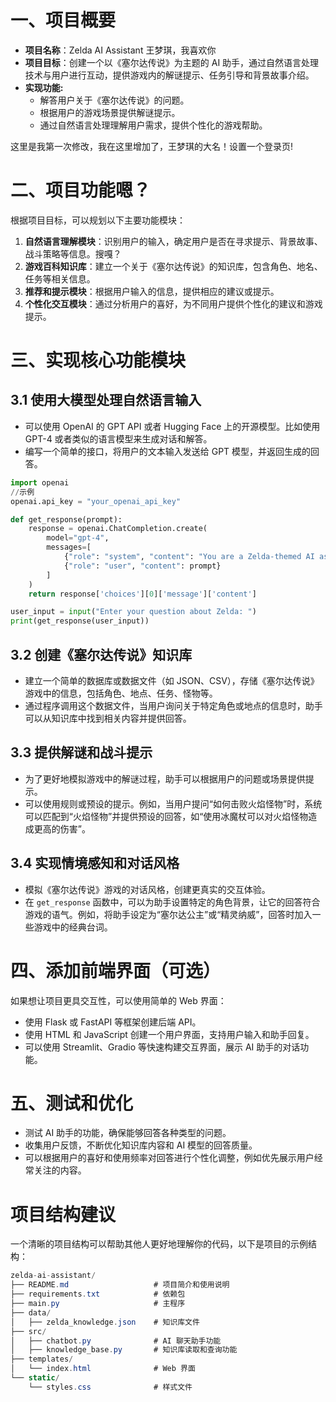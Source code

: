 # 一、项目概要

- **项目名称**：Zelda AI Assistant  王梦琪，我喜欢你
- **项目目标**：创建一个以《塞尔达传说》为主题的 AI 助手，通过自然语言处理技术与用户进行互动，提供游戏内的解谜提示、任务引导和背景故事介绍。
- **实现功能:**
  - 解答用户关于《塞尔达传说》的问题。
  - 根据用户的游戏场景提供解谜提示。
  - 通过自然语言处理理解用户需求，提供个性化的游戏帮助。

这里是我第一次修改，我在这里增加了，王梦琪的大名！设置一个登录页!

# 二、项目功能嗯？

根据项目目标，可以规划以下主要功能模块：

1. **自然语言理解模块**：识别用户的输入，确定用户是否在寻求提示、背景故事、战斗策略等信息。搜嘎？
2. **游戏百科知识库**：建立一个关于《塞尔达传说》的知识库，包含角色、地名、任务等相关信息。
3. **推荐和提示模块**：根据用户输入的信息，提供相应的建议或提示。
4. **个性化交互模块**：通过分析用户的喜好，为不同用户提供个性化的建议和游戏提示。

# 三、实现核心功能模块

## 3.1 使用大模型处理自然语言输入

- 可以使用 OpenAI 的 GPT API 或者 Hugging Face 上的开源模型。比如使用 GPT-4 或者类似的语言模型来生成对话和解答。
- 编写一个简单的接口，将用户的文本输入发送给 GPT 模型，并返回生成的回答。

```python
import openai
//示例
openai.api_key = "your_openai_api_key"

def get_response(prompt):
    response = openai.ChatCompletion.create(
        model="gpt-4",
        messages=[
            {"role": "system", "content": "You are a Zelda-themed AI assistant."},
            {"role": "user", "content": prompt}
        ]
    )
    return response['choices'][0]['message']['content']

user_input = input("Enter your question about Zelda: ")
print(get_response(user_input))

```

## 3.2 创建《塞尔达传说》知识库

- 建立一个简单的数据库或数据文件（如 JSON、CSV），存储《塞尔达传说》游戏中的信息，包括角色、地点、任务、怪物等。
- 通过程序调用这个数据文件，当用户询问关于特定角色或地点的信息时，助手可以从知识库中找到相关内容并提供回答。

## 3.3 提供解谜和战斗提示

- 为了更好地模拟游戏中的解谜过程，助手可以根据用户的问题或场景提供提示。
- 可以使用规则或预设的提示。例如，当用户提问“如何击败火焰怪物”时，系统可以匹配到“火焰怪物”并提供预设的回答，如“使用冰魔杖可以对火焰怪物造成更高的伤害”。

## 3.4 实现情境感知和对话风格

- 模拟《塞尔达传说》游戏的对话风格，创建更真实的交互体验。
- 在 `get_response` 函数中，可以为助手设置特定的角色背景，让它的回答符合游戏的语气。例如，将助手设定为“塞尔达公主”或“精灵纳威”，回答时加入一些游戏中的经典台词。

# 四、添加前端界面（可选）

如果想让项目更具交互性，可以使用简单的 Web 界面：

- 使用 Flask 或 FastAPI 等框架创建后端 API。
- 使用 HTML 和 JavaScript 创建一个用户界面，支持用户输入和助手回复。
- 可以使用 Streamlit、Gradio 等快速构建交互界面，展示 AI 助手的对话功能。

# 五、测试和优化

- 测试 AI 助手的功能，确保能够回答各种类型的问题。
- 收集用户反馈，不断优化知识库内容和 AI 模型的回答质量。
- 可以根据用户的喜好和使用频率对回答进行个性化调整，例如优先展示用户经常关注的内容。

# 项目结构建议

一个清晰的项目结构可以帮助其他人更好地理解你的代码，以下是项目的示例结构：

```csharp
zelda-ai-assistant/
├── README.md                   # 项目简介和使用说明
├── requirements.txt            # 依赖包
├── main.py                     # 主程序
├── data/
│   ├── zelda_knowledge.json    # 知识库文件
├── src/
│   ├── chatbot.py              # AI 聊天助手功能
│   ├── knowledge_base.py       # 知识库读取和查询功能
├── templates/
│   └── index.html              # Web 界面
└── static/
    └── styles.css              # 样式文件
```
